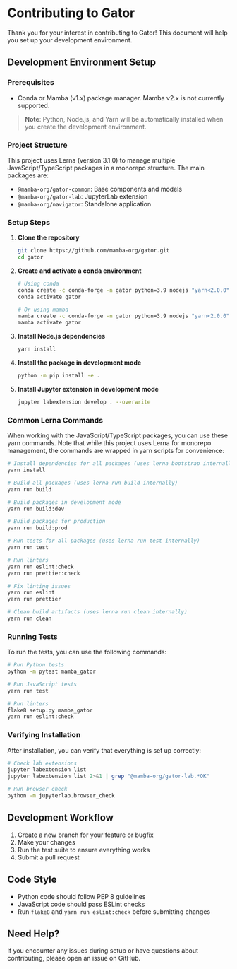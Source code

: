 # Contributing to Gator

Thank you for your interest in contributing to Gator! This document will help you set up your development environment.

## Development Environment Setup

### Prerequisites

- Conda or Mamba (v1.x) package manager. Mamba v2.x is not currently supported.

> **Note**: Python, Node.js, and Yarn will be automatically installed when you create the development environment.

### Project Structure

This project uses Lerna (version 3.1.0) to manage multiple JavaScript/TypeScript packages in a monorepo structure. The main packages are:
- `@mamba-org/gator-common`: Base components and models
- `@mamba-org/gator-lab`: JupyterLab extension
- `@mamba-org/navigator`: Standalone application

### Setup Steps

1. **Clone the repository**
   ```bash
   git clone https://github.com/mamba-org/gator.git
   cd gator
   ```

2. **Create and activate a conda environment**
   ```bash
   # Using conda
   conda create -c conda-forge -n gator python=3.9 nodejs "yarn<2.0.0" nb_conda_kernels
   conda activate gator

   # Or using mamba
   mamba create -c conda-forge -n gator python=3.9 nodejs "yarn<2.0.0" nb_conda_kernels
   mamba activate gator
   ```

3. **Install Node.js dependencies**
   ```bash
   yarn install
   ```

4. **Install the package in development mode**
   ```bash
   python -m pip install -e .
   ```

5. **Install Jupyter extension in development mode**
   ```bash
   jupyter labextension develop . --overwrite
   ```

### Common Lerna Commands

When working with the JavaScript/TypeScript packages, you can use these yarn commands. Note that while this project uses Lerna for monorepo management, the commands are wrapped in yarn scripts for convenience:

```bash
# Install dependencies for all packages (uses lerna bootstrap internally)
yarn install

# Build all packages (uses lerna run build internally)
yarn run build

# Build packages in development mode
yarn run build:dev

# Build packages for production
yarn run build:prod

# Run tests for all packages (uses lerna run test internally)
yarn run test

# Run linters
yarn run eslint:check
yarn run prettier:check

# Fix linting issues
yarn run eslint
yarn run prettier

# Clean build artifacts (uses lerna run clean internally)
yarn run clean
```

### Running Tests

To run the tests, you can use the following commands:

```bash
# Run Python tests
python -m pytest mamba_gator

# Run JavaScript tests
yarn run test

# Run linters
flake8 setup.py mamba_gator
yarn run eslint:check
```

### Verifying Installation

After installation, you can verify that everything is set up correctly:

```bash
# Check lab extensions
jupyter labextension list
jupyter labextension list 2>&1 | grep "@mamba-org/gator-lab.*OK"

# Run browser check
python -m jupyterlab.browser_check
```

## Development Workflow

1. Create a new branch for your feature or bugfix
2. Make your changes
3. Run the test suite to ensure everything works
4. Submit a pull request

## Code Style

- Python code should follow PEP 8 guidelines
- JavaScript code should pass ESLint checks
- Run `flake8` and `yarn run eslint:check` before submitting changes

## Need Help?

If you encounter any issues during setup or have questions about contributing, please open an issue on GitHub. 
